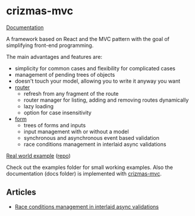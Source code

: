 # crizmas-mvc

[Documentation](https://raulsebastianmihaila.github.io/crizmas-mvc-docs)

A framework based on React and the MVC pattern with the goal of simplifying front-end programming.

The main advantages and features are:  
- simplicity for common cases and flexibility for complicated cases  
- management of pending trees of objects  
- doesn't touch your model, allowing you to write it anyway you want
- [router](https://www.npmjs.com/package/crizmas-router)
  - refresh from any fragment of the route
  - router manager for listing, adding and removing routes dynamically
  - lazy loading
  - option for case insensitivity
- [form](https://www.npmjs.com/package/crizmas-form)
  - trees of forms and inputs
  - input management with or without a model
  - synchronous and asynchronous event based validation
  - race conditions management in interlaid async validations

[Real world example](https://raulsebastianmihaila.github.io/crizmas-mvc-realworld-site/) ([repo](https://github.com/raulsebastianmihaila/crizmas-mvc-realworld))

Check out the examples folder for small working examples. Also the documentation (docs folder)
is implemented with [crizmas-mvc](https://www.npmjs.com/package/crizmas-mvc).

## Articles

- [Race conditions management in interlaid async validations](https://medium.com/@raul.mihaila/crizmas-status-update-and-the-form-interlaid-asynchronous-validations-4abf167a54bb)
